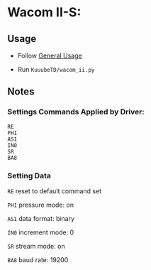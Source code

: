 # Wacom II-S:

## Usage

- Follow [General Usage](./general_usage.md)

- Run `KuuubeTD/wacom_ii.py`

## Notes

### Settings Commands Applied by Driver:

```
RE
PH1
AS1
IN0
SR
BA8
```

### Setting Data

`RE` reset to default command set

`PH1` pressure mode: on

`AS1` data format: binary

`IN0` increment mode: 0

`SR` stream mode: on

`BA8` baud rate: 19200